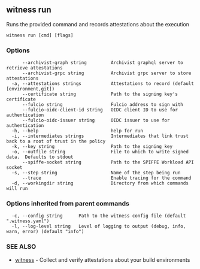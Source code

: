 ## witness run

Runs the provided command and records attestations about the execution

```
witness run [cmd] [flags]
```

### Options

```
      --archivist-graph string         Archivist graphql server to retrieve attestations
      --archivist-grpc string          Archivist grpc server to store attestations
  -a, --attestations strings           Attestations to record (default [environment,git])
      --certificate string             Path to the signing key's certificate
      --fulcio string                  Fulcio address to sign with
      --fulcio-oidc-client-id string   OIDC client ID to use for authentication
      --fulcio-oidc-issuer string      OIDC issuer to use for authentication
  -h, --help                           help for run
  -i, --intermediates strings          Intermediates that link trust back to a root of trust in the policy
  -k, --key string                     Path to the signing key
  -o, --outfile string                 File to which to write signed data.  Defaults to stdout
      --spiffe-socket string           Path to the SPIFFE Workload API socket
  -s, --step string                    Name of the step being run
      --trace                          Enable tracing for the command
  -d, --workingdir string              Directory from which commands will run
```

### Options inherited from parent commands

```
  -c, --config string      Path to the witness config file (default ".witness.yaml")
  -l, --log-level string   Level of logging to output (debug, info, warn, error) (default "info")
```

### SEE ALSO

* [witness](witness.md)	 - Collect and verify attestations about your build environments

